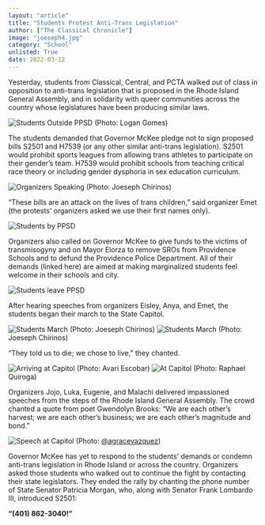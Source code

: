 ```yaml
---
layout: "article"
title: "Students Protest Anti-Trans Legislation"
author: ["The Classical Chronicle"]
image: "joeseph4.jpg"
category: "School"
unlisted: True
date: 2022-03-12
---
```


Yesterday, students from Classical, Central, and PCTA walked out of class in opposition to anti-trans legislation that is proposed in the Rhode Island General Assembly, and in solidarity with queer communities across the country whose legislatures have been producing similar laws.

![Students Outside PPSD](/assets/images/logan1.jpg)
<span>(Photo: Logan Gomes)</span>

The students demanded that Governor McKee pledge not to sign proposed bills S2501 and H7539 (or any other similar anti-trans legislation). S2501 would prohibit sports leagues from allowing trans athletes to participate on their gender’s team. H7539 would prohibit schools from teaching critical race theory or including gender dysphoria in sex education curriculum.

![Organizers Speaking](/assets/images/joeseph1.jpg)
<span>(Photo: Joeseph Chirinos)</span>

“These bills are an attack on the lives of trans children,” said organizer Emet (the protests’ organizers asked we use their first names only). 

![Students by PPSD](/assets/images/bigfile4.JPG)

Organizers also called on Governor McKee to give funds to the victims of transmisogyny and on Mayor Elorza to remove SROs from Providence Schools and to defund the Providence Police Department. All of their demands (linked here) are aimed at making marginalized students feel welcome in their schools and city.

![Students leave PPSD](/assets/images/bigfile9.JPG)

After hearing speeches from organizers Eisley, Anya, and Emet, the students began their march to the State Capitol.

![Students March](/assets/images/joeseph4.JPG)
<span>(Photo: Joeseph Chirinos)</span>
![Students March](/assets/images/joeseph5.JPG)
<span>(Photo: Joeseph Chirinos)</span>

“They told us to die; we chose to live,” they chanted.

![Arriving at Capitol](/assets/images/avariescobar2.jpg)
<span>(Photo: Avari Escobar)</span>
![At Capitol](/assets/images/raphaelquiroga1.jpg)
<span>(Photo: Raphael Quiroga)</span>

Organizers Jojo, Luka, Eugenie, and Malachi delivered impassioned speeches from the steps of the Rhode Island General Assembly. The crowd chanted a quote from poet Gwendolyn Brooks: “We are each other’s harvest; we are each other’s business; we are each other’s magnitude and bond.”

![Speech at Capitol](/assets/images/agracevazquez2.jpg)
<span>(Photo: [@agracevazquez](https://www.instagram.com/agracevazquez/))</span>

Governor McKee has yet to respond to the students’ demands or condemn anti-trans legislation in Rhode Island or across the country. Organizers asked those students who walked out to continue the fight by contacting their state legislators. They ended the rally by chanting the phone number of State Senator Patricia Morgan, who, along with Senator Frank Lombardo III, introduced S2501:

**“(401) 862-3040!”**
